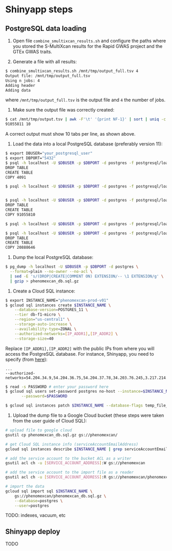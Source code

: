 # Shinyapp steps

## PostgreSQL data loading
1. Open file `combine_smultixcan_results.sh` and configure the paths where you stored the
S-MultiXcan results for the Rapid GWAS project and the GTEx GWAS traits.

1. Generate a file with all results:
```bash
$ combine_smultixcan_results.sh /mnt/tmp/output_full.tsv 4
Output file: /mnt/tmp/output_full.tsv
Using n jobs: 4
Adding header
Adding data
```
where `/mnt/tmp/output_full.tsv` is the output file and `4` the number of jobs.

1. Make sure the output file was correctly created:
```bash
$ cat /mnt/tmp/output.tsv | awk -F'\t' '{print NF-1}' | sort | uniq -c
91055811 10
```
A correct output must show 10 tabs per line, as shown above.

1. Load the data into a local PostgreSQL database (preferably version 11):
```bash
$ export DBUSER="your_postgresql_user"
$ export DBPORT="5432"
$ psql -h localhost -U $DBUSER -p $DBPORT -d postgres -f postgresql/load_phenomexcan_phenos.sql
DROP TABLE
CREATE TABLE
COPY 4091

$ psql -h localhost -U $DBUSER -p $DBPORT -d postgres -f postgresql/load_genes.sql


$ psql -h localhost -U $DBUSER -p $DBPORT -d postgres -f postgresql/load_smultixcan.sql
DROP TABLE
CREATE TABLE
COPY 91055810

$ psql -h localhost -U $DBUSER -p $DBPORT -d postgres -f postgresql/load_ukb_clinvar_phenos.sql

$ psql -h localhost -U $DBUSER -p $DBPORT -d postgres -f postgresql/load_ukb_clinvar.sql
DROP TABLE
CREATE TABLE
COPY 20888646
```

1. Dump the local PostgreSQL database:
```bash
$ pg_dump -h localhost -U $DBUSER -p $DBPORT -d postgres \
  --format=plain --no-owner --no-acl \
  | sed -E 's/(DROP|CREATE|COMMENT ON) EXTENSION/-- \1 EXTENSION/g' \
  | gzip > phenomexcan_db.sql.gz
```

1. Create a Cloud SQL instance:
```bash
$ export INSTANCE_NAME="phenomexcan-prod-v01"
$ gcloud sql instances create $INSTANCE_NAME \
    --database-version=POSTGRES_11 \
    --tier db-f1-micro \
    --region="us-central1" \
    --storage-auto-increase \
    --availability-type=ZONAL \
    --authorized-networks=[IP_ADDR1],[IP_ADDR2] \
    --storage-size=40
```

Replace `[IP_ADDR1],[IP_ADDR2]` with the public IPs from where you will access
the PostgreSQL database. For instance, Shinyapp, you need to specify (from
[here](https://docs.rstudio.com/shinyapps.io/applications.html#firewalls)):

```
...
--authorized-networks=54.204.34.9,54.204.36.75,54.204.37.78,34.203.76.245,3.217.214.132,34.197.152.155
```

```bash
$ read -s PASSWORD # enter your password here
$ gcloud sql users set-password postgres no-host --instance=$INSTANCE_NAME \
       --password=$PASSWORD
```

```bash
$ gcloud sql instances patch $INSTANCE_NAME --database-flags temp_file_limit=5048576
```

1. Upload the dump file to a Google Cloud bucket (these steps were taken from the
user guide of Cloud SQL):
```bash
# upload file to google cloud
gsutil cp phenomexcan_db.sql.gz gs://phenomexcan/

# get Cloud SQL instance info (serviceAccountEmailAddress)
gcloud sql instances describe $INSTANCE_NAME | grep serviceAccountEmailAddress

# add the service account to the bucket ACL as a writer
gsutil acl ch -u [SERVICE_ACCOUNT_ADDRESS]:W gs://phenomexcan

# add the service account to the import file as a reader
gsutil acl ch -u [SERVICE_ACCOUNT_ADDRESS]:R gs://phenomexcan/phenomexcan_db.sql.gz

# import the data
gcloud sql import sql $INSTANCE_NAME \
    gs://phenomexcan/phenomexcan_db.sql.gz \
    --database=postgres \
    --user=postgres
```

TODO: indexes, vacuum, etc


## Shinyapp deploy
TODO
